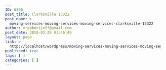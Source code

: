 ```yaml
---
ID: 6206
post_title: Clarksville 15322
post_name: >
  moving-services-moving-services-moving-services-clarksville-15322
author: mrgabonijeff@gmail.com
post_date: 2018-03-28 01:46:49
layout: page
link: >
  http://localhost/wordpress/moving-services-moving-services-moving-services-clarksville-15322/
published: true
tags: [ ]
categories: [ ]
---
```

